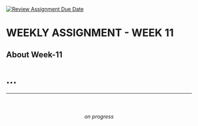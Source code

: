 [![Review Assignment Due Date](https://classroom.github.com/assets/deadline-readme-button-24ddc0f5d75046c5622901739e7c5dd533143b0c8e959d652212380cedb1ea36.svg)](https://classroom.github.com/a/jmQFTmFT)


<h1>WEEKLY ASSIGNMENT - WEEK 11</h1>


<div>
<h2>About Week-11</h2>


<h1>...</h1>





---
<div style = "text-align : center">

<h5 ></h5></br>

<p><i>on progress</i></p>

</div>